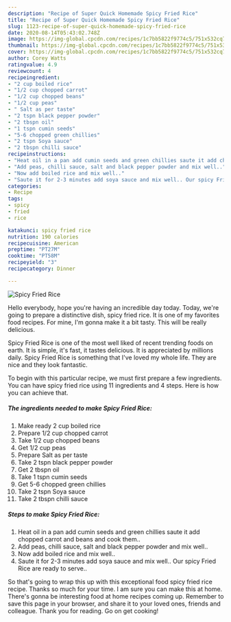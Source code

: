 ```yaml
---
description: "Recipe of Super Quick Homemade Spicy Fried Rice"
title: "Recipe of Super Quick Homemade Spicy Fried Rice"
slug: 1123-recipe-of-super-quick-homemade-spicy-fried-rice
date: 2020-08-14T05:43:02.748Z
image: https://img-global.cpcdn.com/recipes/1c7bb5822f9774c5/751x532cq70/spicy-fried-rice-recipe-main-photo.jpg
thumbnail: https://img-global.cpcdn.com/recipes/1c7bb5822f9774c5/751x532cq70/spicy-fried-rice-recipe-main-photo.jpg
cover: https://img-global.cpcdn.com/recipes/1c7bb5822f9774c5/751x532cq70/spicy-fried-rice-recipe-main-photo.jpg
author: Corey Watts
ratingvalue: 4.9
reviewcount: 4
recipeingredient:
- "2 cup boiled rice"
- "1/2 cup chopped carrot"
- "1/2 cup chopped beans"
- "1/2 cup peas"
- " Salt as per taste"
- "2 tspn black pepper powder"
- "2 tbspn oil"
- "1 tspn cumin seeds"
- "5-6 chopped green chillies"
- "2 tspn Soya sauce"
- "2 tbspn chilli sauce"
recipeinstructions:
- "Heat oil in a pan add cumin seeds and green chillies saute it add chopped carrot and beans and cook them.."
- "Add peas, chilli sauce, salt and black pepper powder and mix well.."
- "Now add boiled rice and mix well.."
- "Saute it for 2-3 minutes add soya sauce and mix well.. Our spicy Fried Rice are ready to serve.."
categories:
- Recipe
tags:
- spicy
- fried
- rice

katakunci: spicy fried rice 
nutrition: 190 calories
recipecuisine: American
preptime: "PT27M"
cooktime: "PT58M"
recipeyield: "3"
recipecategory: Dinner

---
```



![Spicy Fried Rice](https://img-global.cpcdn.com/recipes/1c7bb5822f9774c5/751x532cq70/spicy-fried-rice-recipe-main-photo.jpg)

Hello everybody, hope you're having an incredible day today. Today, we're going to prepare a distinctive dish, spicy fried rice. It is one of my favorites food recipes. For mine, I'm gonna make it a bit tasty. This will be really delicious.



Spicy Fried Rice is one of the most well liked of recent trending foods on earth. It is simple, it's fast, it tastes delicious. It is appreciated by millions daily. Spicy Fried Rice is something that I've loved my whole life. They are nice and they look fantastic.


To begin with this particular recipe, we must first prepare a few ingredients. You can have spicy fried rice using 11 ingredients and 4 steps. Here is how you can achieve that.

<!--inarticleads1-->

##### The ingredients needed to make Spicy Fried Rice:

1. Make ready 2 cup boiled rice
1. Prepare 1/2 cup chopped carrot
1. Take 1/2 cup chopped beans
1. Get 1/2 cup peas
1. Prepare  Salt as per taste
1. Take 2 tspn black pepper powder
1. Get 2 tbspn oil
1. Take 1 tspn cumin seeds
1. Get 5-6 chopped green chillies
1. Take 2 tspn Soya sauce
1. Take 2 tbspn chilli sauce




<!--inarticleads2-->

##### Steps to make Spicy Fried Rice:

1. Heat oil in a pan add cumin seeds and green chillies saute it add chopped carrot and beans and cook them..
1. Add peas, chilli sauce, salt and black pepper powder and mix well..
1. Now add boiled rice and mix well..
1. Saute it for 2-3 minutes add soya sauce and mix well.. Our spicy Fried Rice are ready to serve..




So that's going to wrap this up with this exceptional food spicy fried rice recipe. Thanks so much for your time. I am sure you can make this at home. There's gonna be interesting food at home recipes coming up. Remember to save this page in your browser, and share it to your loved ones, friends and colleague. Thank you for reading. Go on get cooking!
